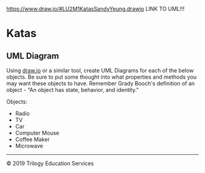 https://www.draw.io/#LU2M1KatasSandyYeung.drawio LINK TO UML!!!

# Katas

## UML Diagram

Using [draw.io](http://draw.io) or a similar tool, create UML Diagrams for each of the below objects. Be sure to put some thought into what properties and methods you may want these objects to have. Remember Grady Booch's definition of an object - "An object has state, behavior, and identity."

Objects:

- Radio
- TV
- Car
- Computer Mouse
- Coffee Maker
- Microwave

---
© 2019 Trilogy Education Services
